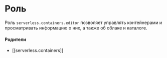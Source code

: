 # Роль

Роль `serverless.containers.editor` позволяет управлять контейнерами и просматривать информацию о них, а также об облаке и каталоге.


#### Родители

- [[serverless.containers]]
